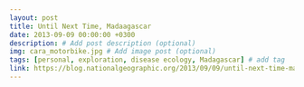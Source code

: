 ```yaml
---
layout: post
title: Until Next Time, Madaagascar
date: 2013-09-09 00:00:00 +0300
description: # Add post description (optional)
img: cara_motorbike.jpg # Add image post (optional)
tags: [personal, exploration, disease ecology, Madagascar] # add tag
link: https://blog.nationalgeographic.org/2013/09/09/until-next-time-madagascar
---
```

